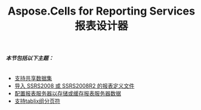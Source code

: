 ﻿---
title: Aspose.Cells for Reporting Services 报表设计器
type: docs
weight: 100
url: /zh/reportingservices/aspose-cells-for-reporting-services-report-designer/
---
###### **本节包括以下主题：**
- [支持共享数据集](/cells/zh/reportingservices/support-shared-datasets/)
- [导入 SSRS2008 或 SSRS2008R2 的报表定义文件](/cells/zh/reportingservices/import-report-definition-file-for-ssrs2008-or-ssrs2008r2/)
- [配置报表服务器以存储或缓存报表服务器数据](/cells/zh/reportingservices/configuring-report-servers-to-store-or-cache-the-report-server-data/)
- [支持tablix组分页符](/cells/zh/reportingservices/support-tablix-group-page-break/)
